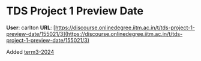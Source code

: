 # TDS Project 1 Preview Date

**User**: carlton
**URL**: [https://discourse.onlinedegree.iitm.ac.in/t/tds-project-1-preview-date/155021/3](https://discourse.onlinedegree.iitm.ac.in/t/tds-project-1-preview-date/155021/3)

Added [term3-2024](/tag/term3-2024)
